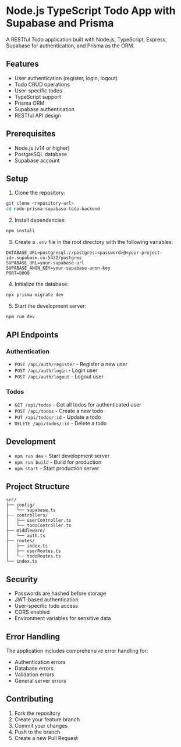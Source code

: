 # Node.js TypeScript Todo App with Supabase and Prisma

A RESTful Todo application built with Node.js, TypeScript, Express, Supabase for authentication, and Prisma as the ORM.

## Features

- User authentication (register, login, logout)
- Todo CRUD operations
- User-specific todos
- TypeScript support
- Prisma ORM
- Supabase authentication
- RESTful API design

## Prerequisites

- Node.js (v14 or higher)
- PostgreSQL database
- Supabase account

## Setup

1. Clone the repository:
```bash
git clone <repository-url>
cd node-prisma-supabase-todo-backend
```

2. Install dependencies:
```bash
npm install
```

3. Create a `.env` file in the root directory with the following variables:
```env
DATABASE_URL=postgresql://postgres:<password>@<your-project-id>.supabase.co:5432/postgres
SUPABASE_URL=your-supabase-url
SUPABASE_ANON_KEY=your-supabase-anon-key
PORT=8000
```

4. Initialize the database:
```bash
npx prisma migrate dev
```

5. Start the development server:
```bash
npm run dev
```

## API Endpoints

### Authentication

- `POST /api/auth/register` - Register a new user
- `POST /api/auth/login` - Login user
- `POST /api/auth/logout` - Logout user

### Todos

- `GET /api/todos` - Get all todos for authenticated user
- `POST /api/todos` - Create a new todo
- `PUT /api/todos/:id` - Update a todo
- `DELETE /api/todos/:id` - Delete a todo

## Development

- `npm run dev` - Start development server
- `npm run build` - Build for production
- `npm start` - Start production server

## Project Structure

```
src/
├── config/
│   └── supabase.ts
├── controllers/
│   ├── userController.ts
│   └── todoController.ts
├── middleware/
│   └── auth.ts
├── routes/
│   ├── index.ts
│   ├── userRoutes.ts
│   └── todoRoutes.ts
└── index.ts
```

## Security

- Passwords are hashed before storage
- JWT-based authentication
- User-specific todo access
- CORS enabled
- Environment variables for sensitive data

## Error Handling

The application includes comprehensive error handling for:
- Authentication errors
- Database errors
- Validation errors
- General server errors

## Contributing

1. Fork the repository
2. Create your feature branch
3. Commit your changes
4. Push to the branch
5. Create a new Pull Request 